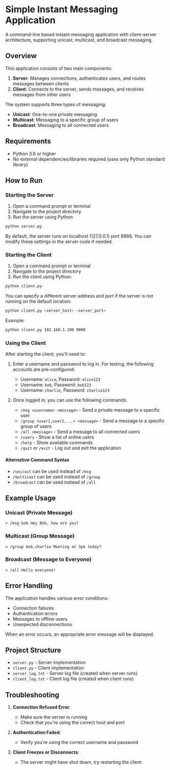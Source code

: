 # Simple Instant Messaging Application

A command-line based instant messaging application with client-server architecture, supporting unicast, multicast, and broadcast messaging.

## Overview

This application consists of two main components:

1. **Server**: Manages connections, authenticates users, and routes messages between clients
2. **Client**: Connects to the server, sends messages, and receives messages from other users

The system supports three types of messaging:
- **Unicast**: One-to-one private messaging
- **Multicast**: Messaging to a specific group of users
- **Broadcast**: Messaging to all connected users

## Requirements

- Python 3.6 or higher
- No external dependencies/libraries required (uses only Python standard library)

## How to Run

### Starting the Server

1. Open a command prompt or terminal
2. Navigate to the project directory
3. Run the server using Python:

```bash
python server.py
```

By default, the server runs on localhost (127.0.0.1) port 8888. You can modify these settings in the server code if needed.

### Starting the Client

1. Open a command prompt or terminal
2. Navigate to the project directory
3. Run the client using Python:

```bash
python client.py
```

You can specify a different server address and port if the server is not running on the default location:

```bash
python client.py <server_host> <server_port>
```

Example:
```bash
python client.py 192.168.1.100 9000
```

### Using the Client

After starting the client, you'll need to:

1. Enter a username and password to log in. For testing, the following accounts are pre-configured:
   - Username: `alice`, Password: `alice123`
   - Username: `bob`, Password: `bob123`
   - Username: `charlie`, Password: `charlie123`

2. Once logged in, you can use the following commands:
   - `/msg <username> <message>` - Send a private message to a specific user
   - `/group <user1,user2,...> <message>` - Send a message to a specific group of users
   - `/all <message>` - Send a message to all connected users
   - `/users` - Show a list of online users
   - `/help` - Show available commands
   - `/quit` or `/exit` - Log out and exit the application

#### Alternative Command Syntax
- `/unicast` can be used instead of `/msg`
- `/multicast` can be used instead of `/group`
- `/broadcast` can be used instead of `/all`

## Example Usage

### Unicast (Private Message)
```
> /msg bob Hey Bob, how are you?
```

### Multicast (Group Message)
```
> /group bob,charlie Meeting at 3pm today?
```

### Broadcast (Message to Everyone)
```
> /all Hello everyone!
```

## Error Handling

The application handles various error conditions:
- Connection failures
- Authentication errors
- Messages to offline users
- Unexpected disconnections

When an error occurs, an appropriate error message will be displayed.

## Project Structure

- `server.py` - Server implementation
- `client.py` - Client implementation
- `server_log.txt` - Server log file (created when server runs)
- `client_log.txt` - Client log file (created when client runs)

## Troubleshooting

1. **Connection Refused Error**:
   - Make sure the server is running
   - Check that you're using the correct host and port

2. **Authentication Failed**:
   - Verify you're using the correct username and password

3. **Client Freezes or Disconnects**:
   - The server might have shut down, try restarting the client
